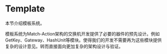 # Template 

本节介绍模板系统。

模板系统为Match-Action架构的交换机开发提供了必要的器件的预先设计。例如
GetKey、Gateway、HashUnit等模块。使得我们的开发不需要再为这些模块提供复杂的设计意见。转而直接面向更加复杂的架构设计与验证。

